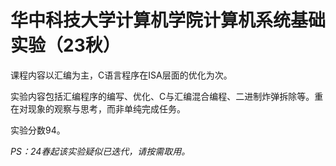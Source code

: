 # 华中科技大学计算机学院计算机系统基础实验（23秋）
课程内容以汇编为主，C语言程序在ISA层面的优化为次。

实验内容包括汇编程序的编写、优化、C与汇编混合编程、二进制炸弹拆除等。重在对现象的观察与思考，而非单纯完成任务。

实验分数94。

*PS：24春起该实验疑似已迭代，请按需取用。*
